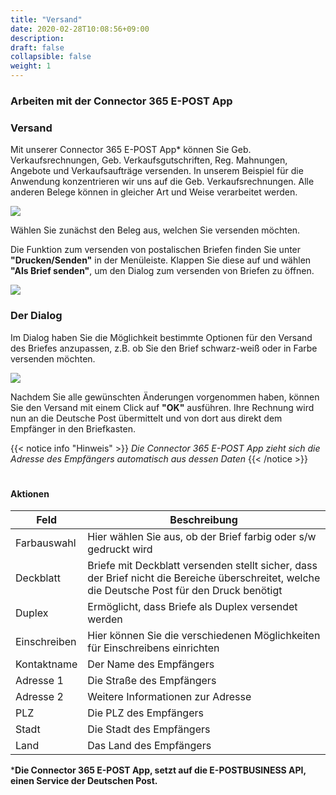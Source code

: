 ```yaml
---
title: "Versand"
date: 2020-02-28T10:08:56+09:00
description: 
draft: false
collapsible: false
weight: 1
---
```

### Arbeiten mit der Connector 365 E-POST App

### Versand

Mit unserer Connector 365 E-POST App* können Sie Geb. Verkaufsrechnungen, Geb. Verkaufsgutschriften, Reg. Mahnungen, Angebote und Verkaufsaufträge versenden. In unserem Beispiel für die Anwendung konzentrieren wir uns auf die Geb. Verkaufsrechnungen. Alle anderen Belege können in gleicher Art und Weise verarbeitet werden.

![](images/apps/epostubersichtde.PNG)

Wählen Sie zunächst den Beleg aus, welchen Sie versenden möchten.

Die Funktion zum versenden von postalischen Briefen finden Sie unter **"Drucken/Senden"** in der Menüleiste. Klappen Sie diese auf und wählen **"Als Brief senden"**, um den Dialog zum versenden von Briefen zu öffnen.

![](images/apps/epostdruckensendende.PNG)

### Der Dialog

Im Dialog haben Sie die Möglichkeit bestimmte Optionen für den Versand des Briefes anzupassen, z.B. ob Sie den Brief schwarz-weiß oder in Farbe versenden möchten.

![](images/apps/epostdialogde.PNG)

Nachdem Sie alle gewünschten Änderungen vorgenommen haben, können Sie den Versand mit einem Click auf **"OK"** ausführen. Ihre Rechnung wird nun an die Deutsche Post übermittelt und von dort aus direkt dem Empfänger in den Briefkasten.

{{< notice info "Hinweis" >}}
 _Die Connector 365 E-POST App zieht sich die Adresse des Empfängers automatisch aus dessen Daten_
{{< /notice >}}
#

#### Aktionen

| Feld         | Beschreibung                                                                                                                                   |
|--------------|------------------------------------------------------------------------------------------------------------------------------------------------|
| Farbauswahl  | Hier wählen Sie aus, ob der Brief farbig oder s/w gedruckt wird                                                                                |
| Deckblatt    | Briefe mit Deckblatt versenden stellt sicher, dass der Brief nicht die Bereiche überschreitet, welche die Deutsche Post für den Druck benötigt |
| Duplex       | Ermöglicht, dass Briefe als Duplex versendet werden                                                                                            |
| Einschreiben | Hier können Sie die verschiedenen Möglichkeiten für Einschreibens einrichten                                                                   |
| Kontaktname  | Der Name des Empfängers                                                                                                                        |
| Adresse 1    | Die Straße des Empfängers                                                                                                                      |
| Adresse 2    | Weitere Informationen zur Adresse                                                                                                              |
| PLZ          | Die PLZ des Empfängers                                                                                                                         |
| Stadt        | Die Stadt des Empfängers                                                                                                                       |
| Land         | Das Land des Empfängers                                                                                                                        |




***Die Connector 365 E-POST App, setzt auf die E-POSTBUSINESS API, einen Service der Deutschen Post.**